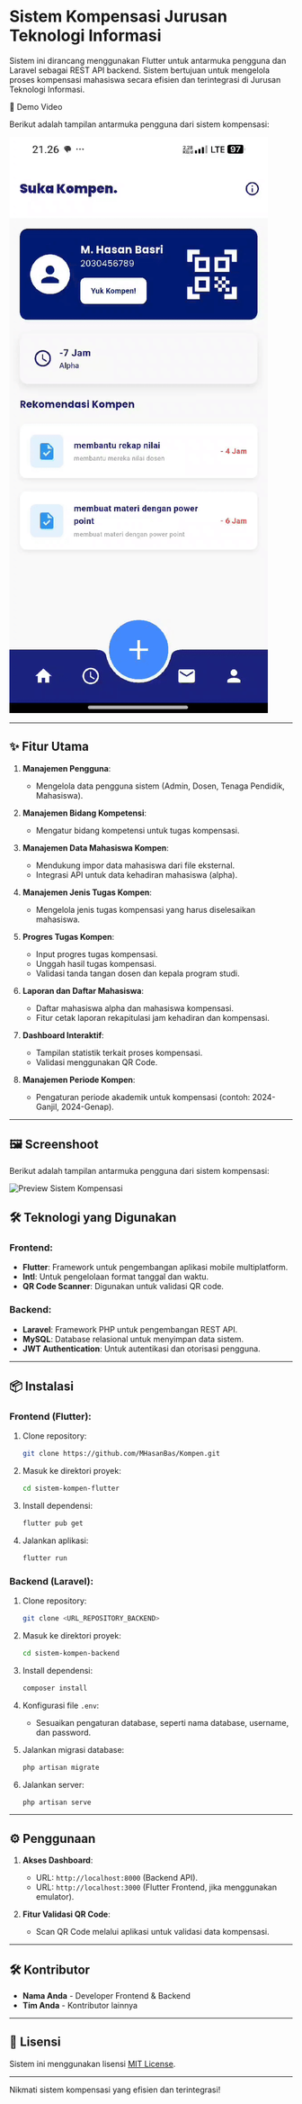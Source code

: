 # Sistem Kompensasi Jurusan Teknologi Informasi

Sistem ini dirancang menggunakan Flutter untuk antarmuka pengguna dan Laravel sebagai REST API backend. Sistem bertujuan untuk mengelola proses kompensasi mahasiswa secara efisien dan terintegrasi di Jurusan Teknologi Informasi.

🎥 Demo Video

Berikut adalah tampilan antarmuka pengguna dari sistem kompensasi:

![Preview Sistem Kompensasi](img/video.gif)

---

## ✨ Fitur Utama

1. **Manajemen Pengguna**: 
   - Mengelola data pengguna sistem (Admin, Dosen, Tenaga Pendidik, Mahasiswa).

2. **Manajemen Bidang Kompetensi**:
   - Mengatur bidang kompetensi untuk tugas kompensasi.

3. **Manajemen Data Mahasiswa Kompen**:
   - Mendukung impor data mahasiswa dari file eksternal.
   - Integrasi API untuk data kehadiran mahasiswa (alpha).

4. **Manajemen Jenis Tugas Kompen**:
   - Mengelola jenis tugas kompensasi yang harus diselesaikan mahasiswa.

5. **Progres Tugas Kompen**:
   - Input progres tugas kompensasi.
   - Unggah hasil tugas kompensasi.
   - Validasi tanda tangan dosen dan kepala program studi.

6. **Laporan dan Daftar Mahasiswa**:
   - Daftar mahasiswa alpha dan mahasiswa kompensasi.
   - Fitur cetak laporan rekapitulasi jam kehadiran dan kompensasi.

7. **Dashboard Interaktif**:
   - Tampilan statistik terkait proses kompensasi.
   - Validasi menggunakan QR Code.

8. **Manajemen Periode Kompen**:
   - Pengaturan periode akademik untuk kompensasi (contoh: 2024-Ganjil, 2024-Genap).

---
## 🖼️ Screenshoot

Berikut adalah tampilan antarmuka pengguna dari sistem kompensasi:

![Preview Sistem Kompensasi](img/preview.png)

## 🛠️ Teknologi yang Digunakan

### **Frontend**:
- **Flutter**: Framework untuk pengembangan aplikasi mobile multiplatform.
- **Intl**: Untuk pengelolaan format tanggal dan waktu.
- **QR Code Scanner**: Digunakan untuk validasi QR code.

### **Backend**:
- **Laravel**: Framework PHP untuk pengembangan REST API.
- **MySQL**: Database relasional untuk menyimpan data sistem.
- **JWT Authentication**: Untuk autentikasi dan otorisasi pengguna.

---

## 📦 Instalasi

### **Frontend (Flutter):**

1. Clone repository:
   ```bash
   git clone https://github.com/MHasanBas/Kompen.git
   ```

2. Masuk ke direktori proyek:
   ```bash
   cd sistem-kompen-flutter
   ```

3. Install dependensi:
   ```bash
   flutter pub get
   ```

4. Jalankan aplikasi:
   ```bash
   flutter run
   ```

### **Backend (Laravel):**

1. Clone repository:
   ```bash
   git clone <URL_REPOSITORY_BACKEND>
   ```

2. Masuk ke direktori proyek:
   ```bash
   cd sistem-kompen-backend
   ```

3. Install dependensi:
   ```bash
   composer install
   ```

4. Konfigurasi file `.env`:
   - Sesuaikan pengaturan database, seperti nama database, username, dan password.

5. Jalankan migrasi database:
   ```bash
   php artisan migrate
   ```

6. Jalankan server:
   ```bash
   php artisan serve
   ```

---

## ⚙️ Penggunaan

1. **Akses Dashboard**:
   - URL: `http://localhost:8000` (Backend API).
   - URL: `http://localhost:3000` (Flutter Frontend, jika menggunakan emulator).

2. **Fitur Validasi QR Code**:
   - Scan QR Code melalui aplikasi untuk validasi data kompensasi.

---

## 🛠️ Kontributor

- **Nama Anda** - Developer Frontend & Backend
- **Tim Anda** - Kontributor lainnya

---

## 📜 Lisensi

Sistem ini menggunakan lisensi [MIT License](LICENSE).

---

Nikmati sistem kompensasi yang efisien dan terintegrasi!

